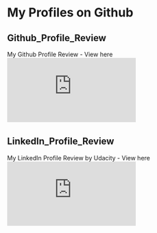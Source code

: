 # My Profiles on Github


## Github_Profile_Review
My Github Profile Review - View here ![](https://github.com/prateekiiest/LinkedIn_Profile_Review/blob/master/Udacity_ReviewsGit.pdf)


## LinkedIn_Profile_Review
My LinkedIn Profile Review by Udacity - View here ![](https://github.com/prateekiiest/LinkedIn_Profile_Review/blob/master/Udacity_ReviewsLinkedIn.pdf)
